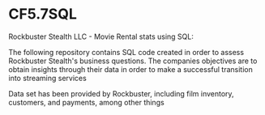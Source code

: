 # CF5.7SQL
Rockbuster Stealth LLC - Movie Rental stats using SQL:

The following repository contains SQL code created in order to assess Rockbuster Stealth's business questions. 
The companies objectives are to obtain insights through their data in order to make a successful transition into streaming services 

Data set has been provided by Rockbuster, including film inventory, customers, and payments, among other things
